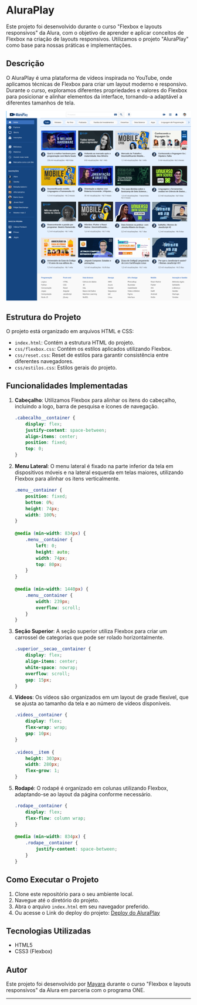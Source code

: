 # AluraPlay

Este projeto foi desenvolvido durante o curso "Flexbox e layouts responsivos" da Alura, com o objetivo de aprender e aplicar conceitos de Flexbox na criação de layouts responsivos. Utilizamos o projeto "AluraPlay" como base para nossas práticas e implementações.

## Descrição

O AluraPlay é uma plataforma de vídeos inspirada no YouTube, onde aplicamos técnicas de Flexbox para criar um layout moderno e responsivo. Durante o curso, exploramos diferentes propriedades e valores do Flexbox para posicionar e alinhar elementos da interface, tornando-a adaptável a diferentes tamanhos de tela.

![Projeto na Versão Desktop](img/desktop.png)

## Estrutura do Projeto

O projeto está organizado em arquivos HTML e CSS:

- `index.html`: Contém a estrutura HTML do projeto.
- `css/flexbox.css`: Contém os estilos aplicados utilizando Flexbox.
- `css/reset.css`: Reset de estilos para garantir consistência entre diferentes navegadores.
- `css/estilos.css`: Estilos gerais do projeto.

## Funcionalidades Implementadas

1. **Cabeçalho**: Utilizamos Flexbox para alinhar os itens do cabeçalho, incluindo a logo, barra de pesquisa e ícones de navegação.

    ```css
    .cabecalho__container {
        display: flex;
        justify-content: space-between;
        align-items: center;
        position: fixed;
        top: 0;
    }
    ```

2. **Menu Lateral**: O menu lateral é fixado na parte inferior da tela em dispositivos móveis e na lateral esquerda em telas maiores, utilizando Flexbox para alinhar os itens verticalmente.

    ```css
    .menu__container {
        position: fixed;
        bottom: 0%;
        height: 74px;
        width: 100%;
    }

    @media (min-width: 834px) {
        .menu__container {
            left: 0;
            height: auto;
            width: 74px;
            top: 80px;
        }
    }

    @media (min-width: 1440px) {
        .menu__container {
            width: 239px;
            overflow: scroll;
        }
    }
    ```

3. **Seção Superior**: A seção superior utiliza Flexbox para criar um carrossel de categorias que pode ser rolado horizontalmente.

    ```css
    .superior__secao__container {
        display: flex;
        align-items: center;
        white-space: nowrap;
        overflow: scroll;
        gap: 15px;
    }
    ```

4. **Vídeos**: Os vídeos são organizados em um layout de grade flexível, que se ajusta ao tamanho da tela e ao número de vídeos disponíveis.

    ```css
    .videos__container {
        display: flex;
        flex-wrap: wrap;
        gap: 10px;
    }

    .videos__item {
        height: 303px;
        width: 280px;
        flex-grow: 1;
    }
    ```

5. **Rodapé**: O rodapé é organizado em colunas utilizando Flexbox, adaptando-se ao layout da página conforme necessário.

    ```css
    .rodape__container {
        display: flex;
        flex-flow: column wrap;
    }

    @media (min-width: 834px) {
        .rodape__container {
            justify-content: space-between;
        }
    }
    ```

## Como Executar o Projeto

1. Clone este repositório para o seu ambiente local.
2. Navegue até o diretório do projeto.
3. Abra o arquivo `index.html` em seu navegador preferido.
4. Ou acesse o Link do deploy do projeto: [Deploy do AluraPlay](https://alura-play-pearl-theta.vercel.app/)

## Tecnologias Utilizadas

- HTML5
- CSS3 (Flexbox)

## Autor

Este projeto foi desenvolvido por [Mayara](https://github.com/mayarakaren) durante o curso "Flexbox e layouts responsivos" da Alura em parceria com o programa ONE.

---
